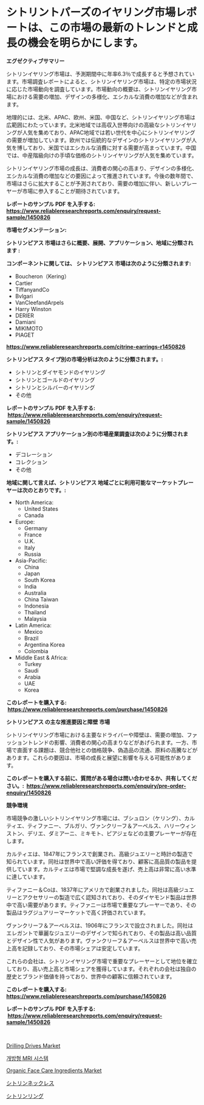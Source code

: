 <p><h1>シトリントパーズのイヤリング市場レポートは、この市場の最新のトレンドと成長の機会を明らかにします。</h1></p><p><strong>エグゼクティブサマリー</strong></p>
<p><p>シトリンイヤリング市場は、予測期間中に年率6.3％で成長すると予想されています。市場調査レポートによると、シトリンイヤリング市場は、特定の市場状況に応じた市場動向を調査しています。市場動向の概要は、シトリンイヤリング市場における需要の増加、デザインの多様化、エシカルな消費の増加などが含まれます。</p><p>地理的には、北米、APAC、欧州、米国、中国など、シトリンイヤリング市場は広範囲にわたっています。北米地域では高収入世帯向けの高級なシトリンイヤリングが人気を集めており、APAC地域では若い世代を中心にシトリンイヤリングの需要が増加しています。欧州では伝統的なデザインのシトリンイヤリングが人気を博しており、米国ではエシカルな消費に対する需要が高まっています。中国では、中産階級向けの手頃な価格のシトリンイヤリングが人気を集めています。</p><p>シトリンイヤリング市場の成長は、消費者の関心の高まり、デザインの多様化、エシカルな消費の増加などの要因によって推進されています。今後の数年間で、市場はさらに拡大することが予測されており、需要の増加に伴い、新しいプレーヤーが市場に参入することが期待されています。</p></p>
<p><strong>レポートのサンプル PDF を入手する: <a href="https://www.reliableresearchreports.com/enquiry/request-sample/1450826">https://www.reliableresearchreports.com/enquiry/request-sample/1450826</a></strong></p>
<p><strong>市場セグメンテーション:</strong></p>
<p><strong> シトリンピアス 市場はさらに概要、展開、アプリケーション、地域に分類されます :</strong></p>
<p><strong>コンポーネントに関しては、 シトリンピアス 市場は次のように分類されます: &nbsp;</strong></p>
<p><ul><li>Boucheron（Kering）</li><li>Cartier</li><li>TiffanyandCo</li><li>Bvlgari</li><li>VanCleefandArpels</li><li>Harry Winston</li><li>DERIER</li><li>Damiani</li><li>MIKIMOTO</li><li>PIAGET</li></ul></p>
<p><strong><a href="https://www.reliableresearchreports.com/citrine-earrings-r1450826">https://www.reliableresearchreports.com/citrine-earrings-r1450826</a></strong></p>
<p><strong> シトリンピアス タイプ別の市場分析は次のように分類されます。:</strong></p>
<p><ul><li>シトリンとダイヤモンドのイヤリング</li><li>シトリンとゴールドのイヤリング</li><li>シトリンとシルバーのイヤリング</li><li>その他</li></ul></p>
<p><strong>レポートのサンプル PDF を入手する: &nbsp;<a href="https://www.reliableresearchreports.com/enquiry/request-sample/1450826">https://www.reliableresearchreports.com/enquiry/request-sample/1450826</a></strong></p>
<p><strong> シトリンピアス アプリケーション別の市場産業調査は次のように分類されます。:</strong></p>
<p><ul><li>デコレーション</li><li>コレクション</li><li>その他</li></ul></p>
<p><strong>地域に関して言えば、シトリンピアス 地域ごとに利用可能なマーケットプレーヤーは次のとおりです。:</strong></p>
<p><ul>
    <li>
        North America:
        <ul>
            <li>United States</li>
            <li>Canada</li>
        </ul>
    </li>
    <li>
        Europe:
        <ul>
            <li>Germany</li>
            <li>France</li>
            <li>U.K.</li>
            <li>Italy</li>
            <li>Russia</li>
        </ul>
    </li>
    <li>
        Asia-Pacific:
        <ul>
            <li>China</li>
            <li>Japan</li>
            <li>South Korea</li>
            <li>India</li>
            <li>Australia</li>
            <li>China Taiwan</li>
            <li>Indonesia</li>
            <li>Thailand</li>
            <li>Malaysia</li>
        </ul>
    </li>
    <li>
        Latin America:
        <ul>
            <li>Mexico</li>
            <li>Brazil</li>
            <li>Argentina Korea</li>
            <li>Colombia</li>
        </ul>
    </li>
    <li>
        Middle East & Africa:
        <ul>
            <li>Turkey</li>
            <li>Saudi</li>
            <li>Arabia</li>
            <li>UAE</li>
            <li>Korea</li>
        </ul>
    </li>
    </ul></p>
<p><strong>このレポートを購入する: &nbsp;<a href="https://www.reliableresearchreports.com/purchase/1450826">https://www.reliableresearchreports.com/purchase/1450826</a></strong></p>
<p><strong>シトリンピアス の主な推進要因と障壁 市場</strong></p>
<p><p>シトリンイヤリング市場における主要なドライバーや障壁は、需要の増加、ファッショントレンドの影響、消費者の関心の高まりなどがあげられます。一方、市場で直面する課題は、競合他社との価格競争、偽造品の流通、原料の高騰などがあります。これらの要因は、市場の成長と展望に影響を与える可能性があります。</p></p>
<p><strong>このレポートを購入する前に、質問がある場合は問い合わせるか、共有してください。:&nbsp; <a href="https://www.reliableresearchreports.com/enquiry/pre-order-enquiry/1450826">https://www.reliableresearchreports.com/enquiry/pre-order-enquiry/1450826</a></strong></p>
<p><strong>競争環境</strong></p>
<p><p>市場競争の激しいシトリンイヤリング市場には、ブシュロン（ケリング）、カルティエ、ティファニー、ブルガリ、ヴァンクリーフ＆アーペルス、ハリーウィンストン、デリエ、ダミアーニ、ミキモト、ピアジェなどの主要プレーヤーが存在します。</p><p>カルティエは、1847年にフランスで創業され、高級ジュエリーと時計の製造で知られています。同社は世界中で高い評価を得ており、顧客に高品質の製品を提供しています。カルティエは市場で堅調な成長を遂げ、売上高は非常に高い水準に達しています。</p><p>ティファニー＆Coは、1837年にアメリカで創業されました。同社は高級ジュエリーとアクセサリーの製造で広く認知されており、そのダイヤモンド製品は世界中で高い需要があります。ティファニーは市場で重要なプレーヤーであり、その製品はラグジュアリーマーケットで高く評価されています。</p><p>ヴァンクリーフ＆アーペルスは、1906年にフランスで設立されました。同社はエレガントで華麗なジュエリーのデザインで知られており、その製品は高い品質とデザイン性で人気があります。ヴァンクリーフ＆アーペルスは世界中で高い売上高を記録しており、その市場シェアは安定しています。</p><p>これらの会社は、シトリンイヤリング市場で重要なプレーヤーとして地位を確立しており、高い売上高と市場シェアを獲得しています。それぞれの会社は独自の歴史とブランド価値を持っており、世界中の顧客に信頼されています。</p></p>
<p><strong>このレポートを購入する: &nbsp; <a href="https://www.reliableresearchreports.com/purchase/1450826">https://www.reliableresearchreports.com/purchase/1450826</a></strong></p>
<p><strong>レポートのサンプル PDF を入手する: &nbsp;<a href="https://www.reliableresearchreports.com/enquiry/request-sample/1450826">https://www.reliableresearchreports.com/enquiry/request-sample/1450826</a></strong><strong></strong></p>
<p>&nbsp;</p>
<p><p><a href="https://view.publitas.com/reportprime-1/drilling-drives-market-size-and-examines-its-market-scope-with-a-primary-focus-on-growth-opportunities-and-forecasted-trends-spanning-from-2024-to-2031/">Drilling Drives Market</a></p><p><a href="https://github.com/vs10l4sfg5c/Market-Research-Report-List-1/blob/main/992527218958.md">개방형 MRI 시스템</a></p><p><a href="https://gamy-alyssum-396.notion.site/Organic-Face-Care-Ingredients-Market-Size-Growing-and-Forecasted-for-period-from-2024-2031-and-pro-944e68f2550a4fb582b700f2d2feb4ae">Organic Face Care Ingredients Market</a></p><p><a href="https://github.com/cnnriuez22368/Market-Research-Report-List-1/blob/main/523870820568.md">シトリンネックレス</a></p><p><a href="https://github.com/LeanneBruen2023/Market-Research-Report-List-1/blob/main/161840120569.md">シトリンリング</a></p></p>